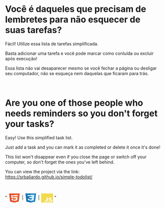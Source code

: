 # Você é daqueles que precisam de lembretes para não esquecer de suas tarefas?

Fácil! Utilize essa lista de tarefas simplificada.

Basta adicionar uma tarefa e você pode marcar como conluída ou excluir após execução!

Essa lista não vai desaparecer mesmo se você fechar a página ou desligar seu computador, não se esqueça nem daquelas que ficaram para trás.

<br>

# Are you one of those people who needs reminders so you don't forget your tasks?

Easy! Use this simplified task list.

Just add a task and you can mark it as completed or delete it once it's done!

This list won't disappear even if you close the page or switch off your computer, so don't forget the ones you've left behind.

You can view the project via the link: <br>
https://srbaliardo.github.io/simple-todolist/

<br>

" <img align="center" alt="HTML" height="30" width="40" src="https://raw.githubusercontent.com/devicons/devicon/master/icons/html5/html5-original.svg"> |
<img align="center" alt="CSS" height="30" width="40" src="https://raw.githubusercontent.com/devicons/devicon/master/icons/css3/css3-original.svg"> |
<img align="center" alt="Js" height="30" width="40" src="https://raw.githubusercontent.com/devicons/devicon/master/icons/javascript/javascript-plain.svg"> "
